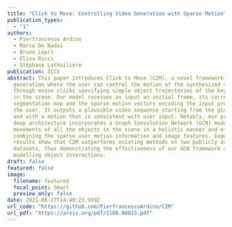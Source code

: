 ```yaml
---
title: "Click to Move: Controlling Video Generation with Sparse Motion"
publication_types:
  - "1"
authors:
  - Pierfrancesco Ardino
  - Marco De Nadai
  - Bruno Lepri
  - Elisa Ricci
  - Stéphane Lathuilière
publication: ICCV
abstract: This paper introduces Click to Move (C2M), a novel framework for video
  generation where the user can control the motion of the synthesized video
  through mouse clicks specifying simple object trajectories of the key objects
  in the scene. Our model receives as input an initial frame, its corresponding
  segmentation map and the sparse motion vectors encoding the input provided by
  the user. It outputs a plausible video sequence starting from the given frame
  and with a motion that is consistent with user input. Notably, our proposed
  deep architecture incorporates a Graph Convolution Network (GCN) modelling the
  movements of all the objects in the scene in a holistic manner and effectively
  combining the sparse user motion information and image features. Experimental
  results show that C2M outperforms existing methods on two publicly available
  datasets, thus demonstrating the effectiveness of our GCN framework at
  modelling object interactions.
draft: false
featured: false
image:
  filename: featured
  focal_point: Smart
  preview_only: false
date: 2021-08-27T14:48:23.959Z
url_code: "https://github.com/PierfrancescoArdino/C2M"
url_pdf: "https://arxiv.org/pdf/2108.08815.pdf"
---
```

